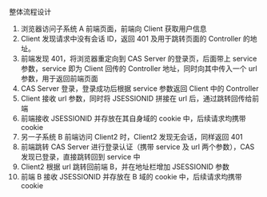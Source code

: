 整体流程设计

1. 浏览器访问子系统 A 前端页面，前端向 Client 获取用户信息
2. Client 发现请求中没有会话 ID，返回 401 及用于跳转页面的 Controller 的地址。
3. 前端发现 401，将浏览器重定向到 CAS Server 的登录页，后面带上 service 参数，service 即为 Client 回传的 Controller 地址，同时向其中传入一个 url 参数，用于返回前端页面
4. CAS Server 登录，登录成功后根据 service 参数返回 Client 中的 Controller
5. Client 接收 url 参数，同时将 JSESSIONID 拼接在 url 后，通过跳转回传给前端
6. 前端接收 JSESSIONID 并存放在其自身域的 cookie 中，后续请求均携带 cookie
7. 另一子系统 B 前端访问 Client2 时，Client2 发现无会话，同样返回 401
8. 前端跳转 CAS Server 进行登录认证（携带 service 及 url 两个参数），CAS 发现已登录，直接跳转回到 service 中
9. Client2 根据 url 跳转回前端 B，并在地址栏增加 JSESSIONID 参数
10. 前端 B 接收 JSESSIONID 并存放在 B 域的 cookie 中，后续请求均携带 cookie
